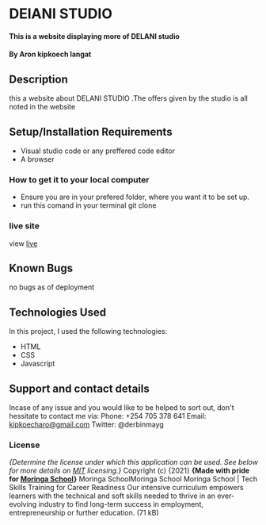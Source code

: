 # DElANI STUDIO
#### This is a website displaying more of DELANI studio
#### By **<a>Aron kipkoech langat</a>**
## Description
this a website about DELANI STUDIO .The offers given by the studio is all noted in the website
## Setup/Installation Requirements
* Visual studio code or any preffered code editor
* A browser
### How to get it to your local computer
* Ensure you are in your prefered folder, where you want it to be set up.
* run this comand in your terminal git clone
### live site 
view [live](#)
## Known Bugs
no bugs as of deployment
## Technologies Used
In this project, I used the following technologies:
* HTML
* CSS
* Javascript
## Support and contact details
Incase of any issue and you would like to be helped to sort out, don't hessitate to contact me via:
Phone: +254 705 378 641 
Email: kipkoecharo@gmail.com
Twitter: @derbinmayg
### License
*{Determine the license under which this application can be used.  See below for more details on [MIT](license) licensing.}*
Copyright (c) {2021}
**{Made with pride for <a href="https://moringaschool.com" target="_blank">Moringa School</a>}**
Moringa SchoolMoringa School
Moringa School | Tech Skills Training for Career Readiness
Our intensive curriculum empowers learners with the technical and soft skills needed to thrive in an ever-evolving industry to find long-term success in employment, entrepreneurship or further education. (71 kB)